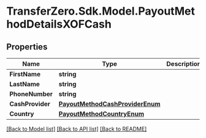 
# TransferZero.Sdk.Model.PayoutMethodDetailsXOFCash

## Properties

Name | Type | Description | Notes
------------ | ------------- | ------------- | -------------
**FirstName** | **string** |  | 
**LastName** | **string** |  | 
**PhoneNumber** | **string** |  | 
**CashProvider** | [**PayoutMethodCashProviderEnum**](PayoutMethodCashProviderEnum.md) |  | [optional] 
**Country** | [**PayoutMethodCountryEnum**](PayoutMethodCountryEnum.md) |  | [optional] 

[[Back to Model list]](../README.md#documentation-for-models)
[[Back to API list]](../README.md#documentation-for-api-endpoints)
[[Back to README]](../README.md)

